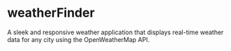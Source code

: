 # weatherFinder
A sleek and responsive weather application that displays real-time weather data for any city using the OpenWeatherMap API.
